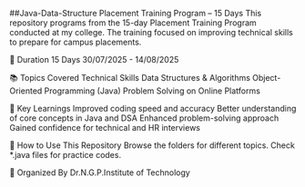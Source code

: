 ##Java-Data-Structure
Placement Training Program – 15 Days
This repository programs from the 15-day Placement Training Program conducted at my college.
The training focused on improving technical skills to prepare for campus placements.


📅 Duration
15 Days 30/07/2025 - 14/08/2025


📚 Topics Covered
Technical Skills
Data Structures & Algorithms
Object-Oriented Programming (Java)
Problem Solving on Online Platforms


🎯 Key Learnings
Improved coding speed and accuracy
Better understanding of core concepts in Java and DSA
Enhanced problem-solving approach
Gained confidence for technical and HR interviews


📌 How to Use This Repository
Browse the folders for different topics.
Check *.java files for practice codes.

🏫 Organized By
Dr.N.G.P.Institute of Technology
